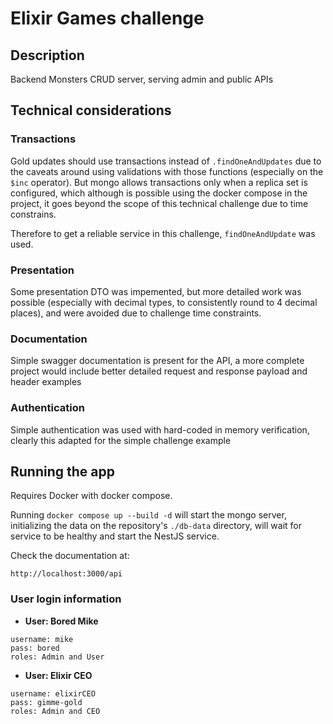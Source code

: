 # Elixir Games challenge

## Description

Backend Monsters CRUD server, serving admin and public APIs

## Technical considerations

### Transactions

Gold updates should use transactions instead of `.findOneAndUpdates` due to the caveats around using validations with those functions (especially on the `$inc` operator). But mongo allows transactions only when a replica set is configured, which although is possible using the docker compose in the project, it goes beyond the scope of this technical challenge due to time constrains.

Therefore to get a reliable service in this challenge, `findOneAndUpdate` was used.

### Presentation

Some presentation DTO was impemented, but more detailed work was possible (especially with decimal types, to consistently round to 4 decimal places), and were avoided due to challenge time constraints.

### Documentation

Simple swagger documentation is present for the API, a more complete project would include better detailed request and response payload and header examples

### Authentication

Simple authentication was used with hard-coded in memory verification, clearly this adapted for the simple challenge example

## Running the app

Requires Docker with docker compose.

Running `docker compose up --build -d` will start the mongo server, initializing the data on the repository's `./db-data` directory, will wait for service to be healthy and start the NestJS service.

Check the documentation at:

`http://localhost:3000/api`

### User login information

* **User: Bored Mike**

```plain
username: mike
pass: bored
roles: Admin and User
```

* **User: Elixir CEO**

```plain
username: elixirCEO
pass: gimme-gold
roles: Admin and CEO
```
